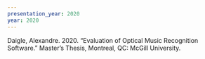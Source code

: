 ```yaml
---
presentation_year: 2020
year: 2020
---
```


Daigle, Alexandre. 2020. “Evaluation of Optical Music Recognition Software.” Master’s Thesis, Montreal, QC: McGill University.